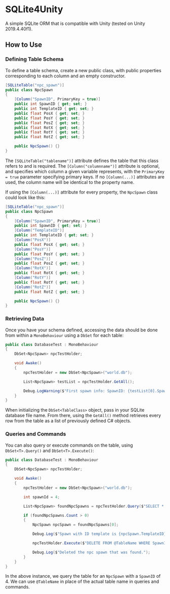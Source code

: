 # SQLite4Unity

A simple SQLite ORM that is compatible with Unity (tested on Unity 2019.4.40f1).

## How to Use

### Defining Table Schema

To define a table schema, create a new public class, with public properties corresponding to each column and an empty constructor.

```csharp
[SQLiteTable("npc_spawn")]
public class NpcSpawn
{
    [Column("SpawnID", PrimaryKey = true)]
    public int SpawnID { get; set; }
    public int TemplateID { get; set; }
    public float PosX { get; set; }
    public float PosY { get; set; }
    public float PosZ { get; set; }
    public float RotX { get; set; }
    public float RotY { get; set; }
    public float RotZ { get; set; }

    public NpcSpawn() {}
}
```

The `[SQLiteTable("tablename")]` attribute defines the table that this class refers to and is required.
The `[Column("columnname")]` attribute is optional, and specifies which column a given variable represents, with the `PrimaryKey = true` parameter specifying primary keys. If no `[Column(...)]` attributes are used, the column name will be identical to the property name.

If using the `[Column(...)]` attribute for every property, the `NpcSpawn` class could look like this:

```csharp
[SQLiteTable("npc_spawn")]
public class NpcSpawn
{
    [Column("SpawnID", PrimaryKey = true)]
    public int SpawnID { get; set; }
    [Column("TemplateID")]
    public int TemplateID { get; set; }
    [Column("PosX")]
    public float PosX { get; set; }
    [Column("PosY")]
    public float PosY { get; set; }
    [Column("PosZ")]
    public float PosZ { get; set; }
    [Column("RotX")]
    public float RotX { get; set; }
    [Column("RotY")]
    public float RotY { get; set; }
    [Column("RotZ")]
    public float RotZ { get; set; }

    public NpcSpawn() {}
}
```

### Retrieving Data

Once you have your schema defined, accessing the data should be done from within a `MonoBehaviour` using a `DbSet` for each table:

```csharp
public class DatabaseTest : MonoBehaviour
{
    DbSet<NpcSpawn> npcTestHolder;

    void Awake()
    {
        npcTestHolder = new DbSet<NpcSpawn>("world.db");

        List<NpcSpawn> testList = npcTestHolder.GetAll();

        Debug.LogWarning($"First spawn info: SpawnID: {testList[0].SpawnID}, TemplateID: {testList[0].TemplateID}");
    }
}
```

When initializing the `DbSet<TableClass>` object, pass in your SQLite database file name.
From there, using the `GetAll()` method retrieves every row from the table as a list of previously defined C# objects.

### Queries and Commands

You can also query or execute commands on the table, using `DbSet<T>.Query()` and `DbSet<T>.Execute()`:

```csharp
public class DatabaseTest : MonoBehaviour
{
    DbSet<NpcSpawn> npcTestHolder;

    void Awake()
    {
        npcTestHolder = new DbSet<NpcSpawn>("world.db");

        int spawnId = 4;

        List<NpcSpawn> foundNpcSpawns = npcTestHolder.Query($"SELECT * FROM @TableName WHERE SpawnID = '{spawnId}'");

        if (foundNpcSpawns.Count > 0)
        {
            NpcSpawn npcSpawn = foundNpcSpawns[0];

            Debug.Log($"Spawn with ID template is {npcSpawn.TemplateID}");

            npcTestHolder.Execute($"DELETE FROM @TableName WHERE SpawnID = '{npcSpawn.SpawnID}'");

            Debug.Log($"Deleted the npc spawn that was found.");
        }
    }
}
```

In the above instance, we query the table for an `NpcSpawn` with a `SpawnID` of 4. We can use `@TableName` in place of the actual table name in queries and commands.